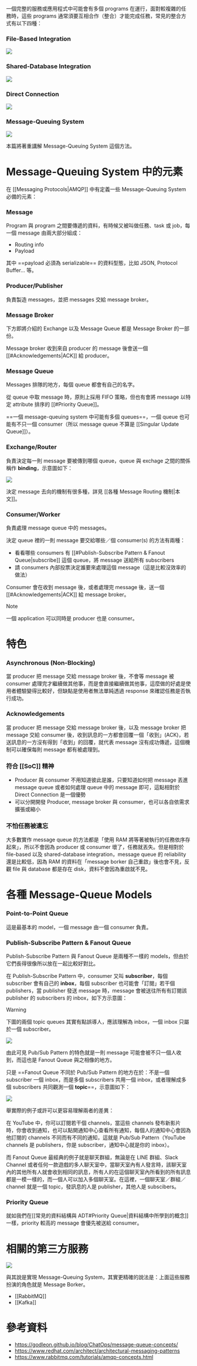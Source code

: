 一個完整的服務或應用程式中可能會有多個 programs 在運行，面對較複雜的任務時，這些 programs 通常須要互相合作（整合）才能完成任務，常見的整合方式有以下四種：

### File-Based Integration

![](<https://raw.githubusercontent.com/Jamison-Chen/KM-software/master/img/message-queue_file-based-integration.png>)

### Shared-Database Integration

![](<https://raw.githubusercontent.com/Jamison-Chen/KM-software/master/img/message-queue_shared-db-integration.png>)

### Direct Connection

![](<https://raw.githubusercontent.com/Jamison-Chen/KM-software/master/img/message-queue_direct-connection-integration.png>)

### Message-Queuing System

![](<https://raw.githubusercontent.com/Jamison-Chen/KM-software/master/img/message-queue_message-broker-integration.png>)

本篇將著重講解 Message-Queuing System 這個方法。

# Message-Queuing System 中的元素

在 [[Messaging Protocols|AMQP]] 中有定義一些 Message-Queuing System 必備的元素：

### Message

Program 與 program 之間要傳遞的資料，有時候又被叫做任務、task 或 job，每一個 message 由兩大部分組成：

- Routing info
- Payload

其中 ==payload 必須為 serializable== 的資料型態，比如 JSON, Protocol Buffer… 等。

### Producer/Publisher

負責製造 messages，並把 messages 交給 message broker。

### Message Broker

下方即將介紹的 Exchange 以及 Message Queue 都是 Message Broker 的一部份。

Message broker 收到來自 producer 的 message 後會送一個 [[#Acknowledgements|ACK]] 給 producer。

### Message Queue

Messages 排隊的地方，每個 queue 都會有自己的名字。

從 queue 中取 message 時，原則上採用 FIFO 策略，但也有會將 message 以特定 attribute 排序的 [[#Priority Queue]]。

==一個 message-queuing system 中可能有多個 queues==，一個 queue 也可能有不只一個 consumer（所以 message queue 不算是 [[Singular Update Queue]]）。

### Exchange/Router

負責決定每一則 message 要被傳到哪個 queue，queue 與 exchage 之間的關係稱作 **binding**，示意圖如下：

![](<https://raw.githubusercontent.com/Jamison-Chen/KM-software/master/img/message-queue_concept-binding.png>)

決定 message 去向的機制有很多種，詳見 [[各種 Message Routing 機制|本文]]。

### Consumer/Worker

負責處理 message queue 中的 messages。

決定 queue 裡的一則 message 要交給哪些／個 consumer(s) 的方法有兩種：

- 看看哪些 consumers 有 [[#Publish-Subscribe Pattern & Fanout Queue|subscribe]] 這個 queue，將 message 送給所有 subscribers
- 請 consumers 內部投票決定誰要來處理這個 message（這是比較沒效率的做法）

Consumer 會在收到 message 後，或者處理完 message 後，送一個 [[#Acknowledgements|ACK]] 給 message broker。

>[!Note]
>一個 application 可以同時是 producer 也是 consumer。

# 特色

### Asynchronous (Non-Blocking)

當 producer 把 message 交給 message broker 後，不會等 message 被 consumer 處理完才繼續做其他事，而是會直接繼續做其他事，這麼做的好處是使用者體驗變得比較好，但缺點是使用者無法單純透過 response 來確認任務是否執行成功。

### Acknowledgements

當 producer 把 message 交給 message broker 後，以及 message broker 把 message 交給 consumer 後，收到訊息的一方都會回覆一個「收到」(ACK)，若送訊息的一方沒有得到「收到」的回覆，就代表 message 沒有成功傳遞，這個機制可以確保每則 message 都有被處理到。

### 符合 [[SoC]] 精神

- Producer 與 consumer 不用知道彼此是誰，只要知道如何把 message 丟進 message queue 或者如何處理 queue 中的 message 即可，這點相對於 Direct Connection 是一個優勢
- 可以分開開發 Producer, message broker 與 consumer，也可以各自依需求擴張或縮小

### 不怕任務被遺忘

大多數實作 message queue 的方法都是「使用 RAM 將等著被執行的任務依序存起來」，所以不會因為 producer 或 consumer 壞了，任務就丟失。但是相對於 file-based 以及 shared-database integration，message queue 的 reliability 還是比較低，因為 RAM 的資料在「message borker 自己重啟」後也會不見，反觀 file 與 database 都是存在 disk，資料不會因為重啟就不見。

# 各種 Message-Queue Models

### Point-to-Point Queue

這是最基本的 model，一個 message 由一個 consumer 負責。

### Publish-Subscribe Pattern & Fanout Queue

Publish-Subscribe Pattern 與 Fanout Queue 是兩種不一樣的 models，但由於它們長得很像所以放在一起比較好對比。

在 Publish-Subscribe Pattern 中，consumer 又叫 **subscriber**，每個 subscriber 會有自己的 **inbox**，每個 subscriber 也可能會「訂閱」若干個 publishers，當 publisher 發送 message 時，message 會被送往所有有訂閱該 publisher 的 subscribers 的 inbox，如下方示意圖：

>[!Warning]
>下圖的兩個 topic queues 其實有點誤導人，應該理解為 inbox，一個 inbox 只屬於一個 subscriber。

![](<https://raw.githubusercontent.com/Jamison-Chen/KM-software/master/img/PubSub.png>)

由此可見 Pub/Sub Pattern 的特色就是一則 message 可能會被不只一個人收到，而這也是 Fanout Queue 與之相像的地方。

只是 ==Fanout Queue 不同於 Pub/Sub Pattern 的地方在於：不是一個 subscriber 一個 inbox，而是多個 subscribers 共用一個 inbox，或者理解成多個 subscribers 共同觀測一個 **topic**==，示意圖如下：

![](<https://raw.githubusercontent.com/Jamison-Chen/KM-software/master/img/fanout.png>)

舉實際的例子或許可以更容易理解兩者的差異：

在 YouTube 中，你可以訂閱若干個 channels，當這些 channels 發布新影片時，你會收到通知，也可以點開通知中心查看所有通知，每個人的通知中心會因為他訂閱的 channels 不同而有不同的通知，這就是 Pub/Sub Pattern（YouTube channels 是 publishers，你是 subscriber，通知中心就是你的 inbox）。

而 Fanout Queue 最經典的例子就是聊天群組，無論是在 LINE 群組、Slack Channel 或者任何一款遊戲的多人聊天室中，當聊天室內有人發言時，該聊天室內的其他所有人就會收到相同的訊息，所有人的在這個聊天室內所看到的所有訊息都是一模一樣的，而一個人可以加入多個聊天室。在這裡，一個聊天室／群組／channel 就是一個 topic，發訊息的人是 publisher，其他人是 subscibers。

### Priority Queue

就如我們在[[常見的資料結構與 ADT#Priority Queue|資料結構中所學到的概念]]一樣，priority 較高的 message 會優先被送給 consumer。

# 相關的第三方服務

![](<https://raw.githubusercontent.com/Jamison-Chen/KM-software/master/img/message-brokers.png>)

與其說是實現 Message-Queuing System，其實更精確的說法是：上面這些服務扮演的角色就是 Message Borker。

- [[RabbitMQ]]
- [[Kafka]]

# 參考資料

- <https://godleon.github.io/blog/ChatOps/message-queue-concepts/>
- <https://www.redhat.com/architect/architectural-messaging-patterns>
- <https://www.rabbitmq.com/tutorials/amqp-concepts.html>
